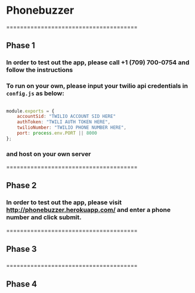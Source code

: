 # Phonebuzzer


======================================
## Phase 1
### In order to test out the app, please call +1 (709) 700-0754 and follow the instructions

### To run on your own, please input your twilio api credentials in ```config.js``` as below:

```javascript

module.exports = {
    accountSid: "TWILIO ACCOUNT SID HERE"
    authToken: "TWILI AUTH TOKEN HERE",
    twilioNumber: "TWILIO PHONE NUMBER HERE",
    port: process.env.PORT || 8000
};

```
### and host on your own server

======================================
## Phase 2

### In order to test out the app, please visit http://phonebuzzer.herokuapp.com/ and enter a phone number and click submit.


======================================
## Phase 3

###



======================================
## Phase 4

###